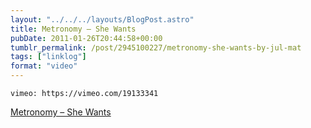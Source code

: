 ```yaml
---
layout: "../../../layouts/BlogPost.astro"
title: Metronomy – She Wants
pubDate: 2011-01-26T20:44:58+00:00
tumblr_permalink: /post/2945100227/metronomy-she-wants-by-jul-mat
tags: ["linklog"]
format: "video"
---
```


`vimeo: https://vimeo.com/19133341`

[Metronomy &#8211; She Wants][1]

[1]: https://vimeo.com/19133341
